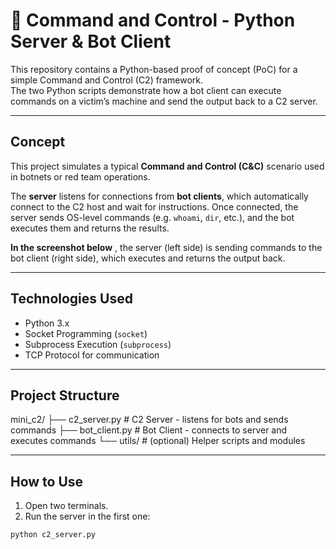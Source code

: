 # 🧪 Command and Control - Python Server & Bot Client 

This repository contains a Python-based proof of concept (PoC) for a simple Command and Control (C2) framework.  
The two Python scripts demonstrate how a bot client can execute commands on a victim’s machine and send the output back to a C2 server.

---

## Concept

This project simulates a typical **Command and Control (C&C)** scenario used in botnets or red team operations.

The **server** listens for connections from **bot clients**, which automatically connect to the C2 host and wait for instructions. Once connected, the server sends OS-level commands (e.g. `whoami`, `dir`, etc.), and the bot executes them and returns the results.

**In the screenshot below** , the server (left side) is sending commands to the bot client (right side), which executes and returns the output back.

---

## Technologies Used

- Python 3.x
- Socket Programming (`socket`)
- Subprocess Execution (`subprocess`)
- TCP Protocol for communication

---

## Project Structure
mini_c2/ 
├── c2_server.py # C2 Server - listens for bots and sends commands 
├── bot_client.py # Bot Client - connects to server and executes commands 
└── utils/ # (optional) Helper scripts and modules


---

## How to Use

1. Open two terminals.
2. Run the server in the first one:

```bash
python c2_server.py
